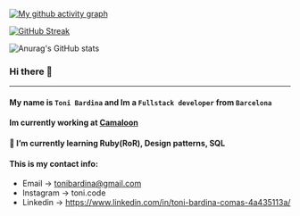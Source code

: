 [![My github activity graph](https://activity-graph.herokuapp.com/graph?username=tonibardina&theme=react-dark)](https://github.com/ashutosh00710/github-readme-activity-graph)

[![GitHub Streak](https://github-readme-streak-stats.herokuapp.com/?user=tonibardina&theme=black-ice)](https://git.io/streak-stats)

![Anurag's GitHub stats](https://github-readme-stats.vercel.app/api?username=tonibardina&count_private=true&show_icons=true&theme=tokyo-night)

### Hi there 👋
---

#### My name is `Toni Bardina` and Im a `Fullstack developer` from `Barcelona`

#### Im currently working at [Camaloon](https://camaloon.com)

#### 🌱 I’m currently learning Ruby(RoR), Design patterns, SQL

#### This is my contact info:

* Email -> tonibardina@gmail.com 
* Instagram -> toni.code 
* Linkedin -> https://www.linkedin.com/in/toni-bardina-comas-4a435113a/
